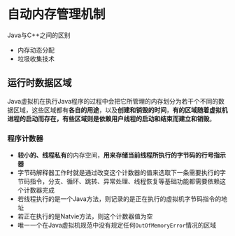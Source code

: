 # 自动内存管理机制

Java与C++之间的区别
- 内存动态分配
- 垃圾收集技术

## 运行时数据区域

Java虚拟机在执行Java程序的过程中会把它所管理的内存划分为若干个不同的数据区域，这些区域都有**各自的用途**，以及**创建和销毁的时间**，**有的区域随着虚拟机进程的启动而存在，有些区域则是依赖用户线程的启动和结束而建立和销毁**。

### 程序计数器
- **较小的、线程私有**的内存空间，**用来存储当前线程所执行的字节码的行号指示器**
- 字节码解释器工作时就是通过改变这个计数器的值来选取下一条需要执行的字节码指令，分支、循环、跳转、异常处理、线程恢复等基础功能都需要依赖这个计数器完成
- 若线程执行的是一个Java方法，则记录的是正在执行的虚拟机字节码指令的地址
- 若正在执行的是Natvie方法，则这个计数器值为空
- 唯一一个在Java虚拟机规范中没有规定任何`OutOfMemoryError`情况的区域

